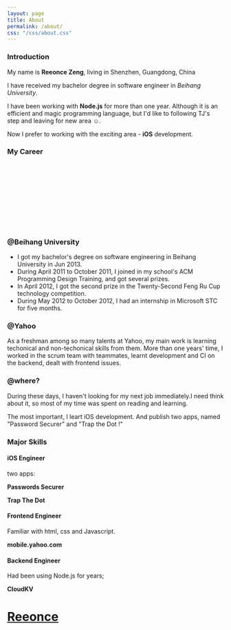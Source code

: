 ```yaml
---
layout: page
title: About
permalink: /about/
css: "/css/about.css"
---
```


### Introduction

My name is **Reeonce Zeng**, living in Shenzhen, Guangdong, China

I have received my bachelor degree in software engineer in *Beihang University*.

I have been working with **Node.js** for more than one year. Although it is an efficient and magic programming language, but I'd like to following TJ's step and leaving for new area ☺.

Now I prefer to working with the exciting area - **iOS** development.

### My Career

<div id="timeline" class="slideshow">
  <div id="career-timelime" class="slideshow-item">
  	<svg>
  	</svg>
  </div>
  <div id="career-buaa" class="slideshow-item">
    <div class="content">
      <h3>@Beihang University</h3>
      <ul>
        <li>I got my bachelor's degree on software engineering in Beihang University in Jun 2013.</li>
        <li>During April 2011 to October 2011, I joined in my school's ACM Programming Design Training, and got several prizes.</li>
        <li>In April 2012, I got the second prize in the Twenty-Second Feng Ru Cup technology competition.</li>
        <li>During May 2012 to October 2012, I had an internship in Microsoft STC for five months.</li>
      </ul>
    </div>
  </div>
  <div id="career-yahoo" class="slideshow-item">
    <div class="content">
      <h3>@Yahoo</h3>
      <p>As a freshman among so many talents at Yahoo, my main work is learning techonical and non-techonical skills from them. More than one years' time, I worked in the scrum team with teammates, learnt development and CI on the backend, dealt with frontend issues.</p>
    </div>
  </div>
  <div id="career-thinking" class="slideshow-item">
    <div class="content">
      <h3>@where?</h3>
      <p>During these days, I haven't looking for my next job immediately.I need think about it, so most of my time was spent on reading and learning. </p>
      <p>The most important, I leart iOS development. And publish two apps, named "Password Securer" and "Trap the Dot !"<p>
    </div>
  </div>
</div>

### Major Skills
#### iOS Engineer
  two apps:

  **Passwords Securer**

  **Trap The Dot**

#### Frontend Engineer
  Familiar with html, css and Javascript.

  **mobile.yahoo.com**

#### Backend Engineer
  Had been using Node.js for years;

  **CloudKV**

<div id="welcome-overlay">
  <a href="/"><h1>Reeonce</h1></a>
  <p id="welcome-alert" style="display: none">Please make sure your browser is HTML5 supported.<p>
</div>
<script src="//code.jquery.com/jquery-1.11.0.min.js"></script>
<script type="text/javascript" src="/js/d3.v3.min.js"></script>
<script type="text/javascript" src="/js/modernizr.min.js"></script>
<script type="text/javascript" src="/js/others/about.js"></script>


